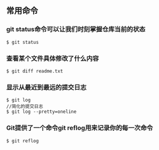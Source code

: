 ## 常用命令

### git status命令可以让我们时刻掌握仓库当前的状态
```
$ git status
```
### 查看某个文件具体修改了什么内容
```
$ git diff readme.txt 
```
### 显示从最近到最远的提交日志
```
$ git log
//简化的提交日志
$ git log --pretty=oneline
```
### Git提供了一个命令git reflog用来记录你的每一次命令
```
$ git reflog
```
